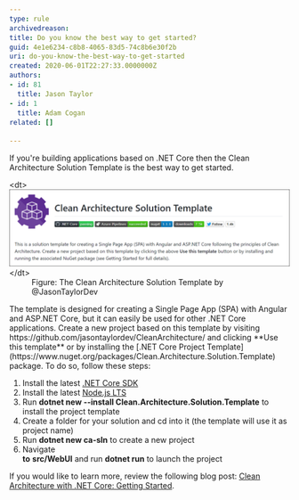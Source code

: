 ```yaml
---
type: rule
archivedreason: 
title: Do you know the best way to get started?
guid: 4e1e6234-c8b8-4065-83d5-74c8b6e30f2b
uri: do-you-know-the-best-way-to-get-started
created: 2020-06-01T22:27:33.0000000Z
authors:
- id: 81
  title: Jason Taylor
- id: 1
  title: Adam Cogan
related: []

---
```


If you're building applications based on .NET Core then the Clean Architecture Solution Template is the best way to get started.

<!--endintro-->
<dl class="image">&lt;dt&gt;<img src="clean-architecture-solution-template.png" alt="clean-architecture-solution-template.png" style="width:750px;">&lt;/dt&gt;<dd>Figure: The Clean Architecture Solution Template by @JasonTaylorDev</dd></dl>
The template is designed for creating a Single Page App (SPA) with Angular and ASP.NET Core, but it can easily be used for other .NET Core applications. Create a new project based on this template by visiting https://github.com/jasontaylordev/CleanArchitecture/ and clicking  **Use this template** or by installing the     [.NET Core Project Template](https://www.nuget.org/packages/Clean.Architecture.Solution.Template) package. To do so, follow these steps:

1. Install the latest [.NET Core SDK](https://dotnet.microsoft.com/download)
2. Install the latest [Node.js LTS](https://nodejs.org/en/)
3. Run  **dotnet new --install Clean.Architecture.Solution.Template** to install the project template
4. Create a folder for your solution and cd into it (the template will use it as project name)
5. Run  **dotnet new ca-sln** to create a new project
6. Navigate <br>       **to** **src/WebUI** and run  **dotnet run** to launch the project


If you would like to learn more, review the following blog post: [Clean Architecture with .NET Core: Getting Started](https://jasontaylor.dev/clean-architecture-getting-started/).
